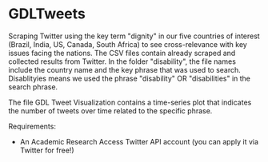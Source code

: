 # GDLTweets
Scraping Twitter using the key term "dignity" in our five countries of interest (Brazil, India, US, Canada, South Africa) to see cross-relevance with key issues facing the nations.
The CSV files contain already scraped and collected results from Twitter. In the folder "disability", the file names include the country name and the key phrase that was used to search. 
Disablityies means we used the phrase "disability" OR "disabilities" in the search phrase. 

The file GDL Tweet Visualization contains a time-series plot that indicates the number of tweets over time related to the specific phrase. 

Requirements:
- An Academic Research Access Twitter API account (you can apply it via Twitter for free!)
